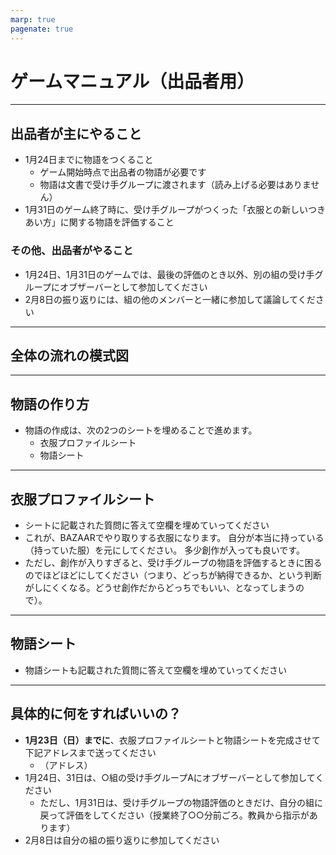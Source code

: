 ```yaml
---
marp: true
pagenate: true
---
```


# ゲームマニュアル（出品者用）

---
## 出品者が主にやること
* 1月24日までに物語をつくること
  * ゲーム開始時点で出品者の物語が必要です
  * 物語は文書で受け手グループに渡されます（読み上げる必要はありません）
* 1月31日のゲーム終了時に、受け手グループがつくった「衣服との新しいつきあい方」に関する物語を評価すること

### その他、出品者がやること
* 1月24日、1月31日のゲームでは、最後の評価のとき以外、別の組の受け手グループにオブザーバーとして参加してください
* 2月8日の振り返りには、組の他のメンバーと一緒に参加して議論してください

---
## 全体の流れの模式図


---
## 物語の作り方
* 物語の作成は、次の2つのシートを埋めることで進めます。
  * 衣服プロファイルシート
  * 物語シート

---
## 衣服プロファイルシート
* シートに記載された質問に答えて空欄を埋めていってください
* これが、BAZAARでやり取りする衣服になります。
自分が本当に持っている（持っていた服）を元にしてください。
多少創作が入っても良いです。
* ただし、創作が入りすぎると、受け手グループの物語を評価するときに困るのでほどほどにしてください（つまり、どっちが納得できるか、という判断がしにくくなる。どうせ創作だからどっちでもいい、となってしまうので）。

---
## 物語シート
* 物語シートも記載された質問に答えて空欄を埋めていってください



---
## 具体的に何をすればいいの？
* **1月23日（日）までに**、衣服プロファイルシートと物語シートを完成させて下記アドレスまで送ってください
  * （アドレス）
* 1月24日、31日は、○組の受け手グループAにオブザーバーとして参加してください
  * ただし、1月31日は、受け手グループの物語評価のときだけ、自分の組に戻って評価をしてください（授業終了○○分前ごろ。教員から指示があります）   
* 2月8日は自分の組の振り返りに参加してください